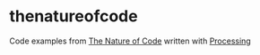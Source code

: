 # thenatureofcode
Code examples from [The Nature of Code](https://natureofcode.com/) written with [Processing](https://processing.org/)